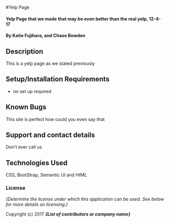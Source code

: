 #Yelp Page

#### Yelp Page that we made that may be even better than the real yelp, 12-4-17

#### By Katie Fujihara, and Chase Bowden

## Description

This is a yelp page as we stated previously

## Setup/Installation Requirements

* no set up required



## Known Bugs

This site is perfect how could you even say that

## Support and contact details

Don't ever call us

## Technologies Used

CSS, BootStrap, Semantic UI and HtML

### License

*{Determine the license under which this application can be used.  See below for more details on licensing.}*

Copyright (c) 2017 **_{List of contributors or company name}_**
